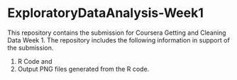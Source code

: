# ExploratoryDataAnalysis-Week1
This repository contains the submission for Coursera Getting and Cleaning Data Week 1.
The repository includes the following information in support of the submission.
  1. R Code and
  2. Output PNG files generated from the R code.
